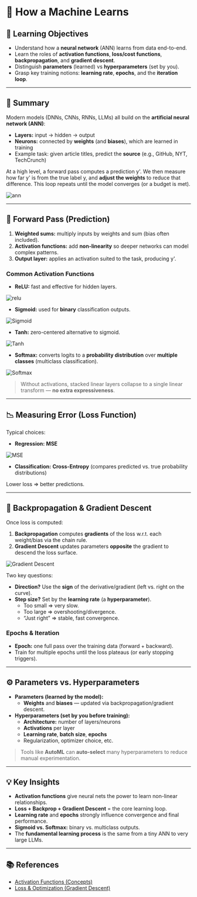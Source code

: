 # 📘 How a Machine Learns  

## 🎯 Learning Objectives  
- Understand how a **neural network** (ANN) learns from data end-to-end.  
- Learn the roles of **activation functions**, **loss/cost functions**, **backpropagation**, and **gradient descent**.  
- Distinguish **parameters** (learned) vs **hyperparameters** (set by you).  
- Grasp key training notions: **learning rate**, **epochs**, and the **iteration loop**.  

---

## 📝 Summary  

Modern models (DNNs, CNNs, RNNs, LLMs) all build on the **artificial neural network (ANN)**:  
- **Layers:** input → hidden → output  
- **Neurons:** connected by **weights** (and **biases**), which are learned in training  
- Example task: given article titles, predict the **source** (e.g., GitHub, NYT, TechCrunch)

At a high level, a forward pass computes a prediction y'. We then measure how far y' is from the true label y, and **adjust the weights** to reduce that difference. This loop repeats until the model converges (or a budget is met).

![ann](../imgs/ann.png)

---

## 🔢 Forward Pass (Prediction)  

1. **Weighted sums:** multiply inputs by weights and sum (bias often included).  
2. **Activation functions:** add **non-linearity** so deeper networks can model complex patterns.  
3. **Output layer:** applies an activation suited to the task, producing y'.

### Common Activation Functions  
- **ReLU:** fast and effective for hidden layers.  

![relu](../imgs/relu.png)

- **Sigmoid:** used for **binary** classification outputs.  

![Sigmoid](../imgs/sigmoid.png)


- **Tanh:** zero-centered alternative to sigmoid.  

![Tanh](../imgs/tanh.png)


- **Softmax:** converts logits to a **probability distribution** over **multiple classes** (multiclass classification).  

![Softmax](../imgs/softmax.png)


> Without activations, stacked linear layers collapse to a single linear transform — **no extra expressiveness**.

---

## 📉 Measuring Error (Loss Function)  

Typical choices:  
- **Regression:** **MSE** 

![MSE](../imgs/mse.png)


- **Classification:** **Cross-Entropy** (compares predicted vs. true probability distributions)

Lower loss ⇒ better predictions.

---

## 🔁 Backpropagation & Gradient Descent  

Once loss is computed:  
1. **Backpropagation** computes **gradients** of the loss w.r.t. each weight/bias via the chain rule.  
2. **Gradient Descent** updates parameters **opposite** the gradient to descend the loss surface.

![Gradient Descent](../imgs/gradient-descent.png)


Two key questions:  
- **Direction?** Use the **sign** of the derivative/gradient (left vs. right on the curve).  
- **Step size?** Set by the **learning rate** (a **hyperparameter**).  
  - Too small ⇒ very slow.  
  - Too large ⇒ overshooting/divergence.  
  - “Just right” ⇒ stable, fast convergence.

### Epochs & Iteration  
- **Epoch:** one full pass over the training data (forward + backward).  
- Train for multiple epochs until the loss plateaus (or early stopping triggers).

---

## ⚙️ Parameters vs. Hyperparameters  

- **Parameters (learned by the model):**  
  - **Weights** and **biases** — updated via backpropagation/gradient descent.  
- **Hyperparameters (set by you before training):**  
  - **Architecture:** number of layers/neurons  
  - **Activations** per layer  
  - **Learning rate**, **batch size**, **epochs**  
  - Regularization, optimizer choice, etc.

> Tools like **AutoML** can **auto-select** many hyperparameters to reduce manual experimentation.

---

## 💡 Key Insights  
- **Activation functions** give neural nets the power to learn non-linear relationships.  
- **Loss + Backprop + Gradient Descent** = the core learning loop.  
- **Learning rate** and **epochs** strongly influence convergence and final performance.  
- **Sigmoid vs. Softmax:** binary vs. multiclass outputs.  
- The **fundamental learning process** is the same from a tiny ANN to very large LLMs.

---

## 📚 References  
- [Activation Functions (Concepts)](https://developers.google.com/machine-learning/crash-course/neural-networks/activation-functions)  
- [Loss & Optimization (Gradient Descent)](https://developers.google.com/machine-learning/crash-course/reducing-loss/gradient-descent)  